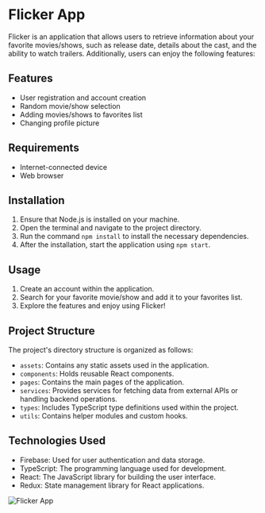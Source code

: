 # Flicker App

Flicker is an application that allows users to retrieve information about your favorite movies/shows, such as release date, details about the cast, and the ability to watch trailers.
Additionally, users can enjoy the following features:

## Features

- User registration and account creation
- Random movie/show selection
- Adding movies/shows to favorites list
- Changing profile picture

## Requirements

- Internet-connected device
- Web browser

## Installation

1. Ensure that Node.js is installed on your machine.
2. Open the terminal and navigate to the project directory.
3. Run the command `npm install` to install the necessary dependencies.
4. After the installation, start the application using `npm start`.

## Usage

1. Create an account within the application.
2. Search for your favorite movie/show and add it to your favorites list.
3. Explore the features and enjoy using Flicker!

## Project Structure

The project's directory structure is organized as follows:

- `assets`: Contains any static assets used in the application.
- `components`: Holds reusable React components.
- `pages`: Contains the main pages of the application.
- `services`: Provides services for fetching data from external APIs or handling backend operations.
- `types`: Includes TypeScript type definitions used within the project.
- `utils`: Contains helper modules and custom hooks.

## Technologies Used

- Firebase: Used for user authentication and data storage.
- TypeScript: The programming language used for development.
- React: The JavaScript library for building the user interface.
- Redux: State management library for React applications.

![Flicker App](https://i.imgur.com/w48S4QS.jpeg)
